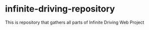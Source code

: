 # infinite-driving-repository
This is repository that gathers all parts of Infinite Driving Web Project
